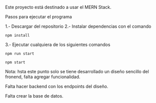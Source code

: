 Este proyecto está destinado a usar el MERN Stack.

Pasos para ejecutar el programa

1.- Descargar del repositorio
2.- Instalar dependencias con el comando 
    
    npm install

3.- Ejecutar cualquiera de los siguientes comandos

    npm run start 

    npm start

Nota: hsta este punto solo se tiene desarrollado un diseño sencillo del fronend, falta agregar funcionalidad.

Falta hacer backend con los endpoints del diseño.

Falta crear la base de datos.